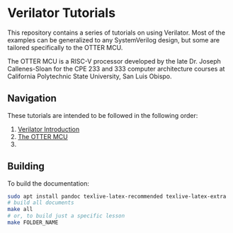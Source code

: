 # Verilator Tutorials

This repository contains a series of tutorials on using Verilator. Most of the examples can be generalized to any SystemVerilog design, but some are tailored specifically to the OTTER MCU.

The OTTER MCU is a RISC-V processor developed by the late Dr. Joseph Callenes-Sloan for the CPE 233 and 333 computer architecture courses at California Polytechnic State University, San Luis Obispo.

## Navigation

These tutorials are intended to be followed in the following order:

1. [Verilator Introduction](/Introduction/README.md)
2. [The OTTER MCU](/OTTER/README.md)
3. 

## Building

To build the documentation:

```sh
sudo apt install pandoc texlive-latex-recommended texlive-latex-extra
# build all documents
make all
# or, to build just a specific lesson
make FOLDER_NAME
```
